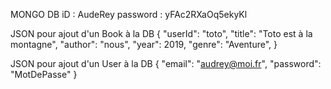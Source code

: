 MONGO DB
iD : AudeRey
password : yFAc2RXaOq5ekyKl


JSON pour ajout d'un Book à la DB
{
"userId": "toto",
"title": "Toto est à la montagne",
"author": "nous",
"year": 2019,
"genre": "Aventure",
}

JSON pour ajout d'un User à la DB
{
    "email": "audrey@moi.fr",
    "password": "MotDePasse"
}
